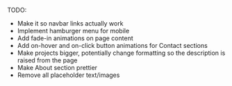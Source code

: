 TODO:
- Make it so navbar links actually work
- Implement hamburger menu for mobile
- Add fade-in animations on page content
- Add on-hover and on-click button animations for Contact sections
- Make projects bigger, potentially change formatting so the description is raised from the page
- Make About section prettier
- Remove all placeholder text/images
